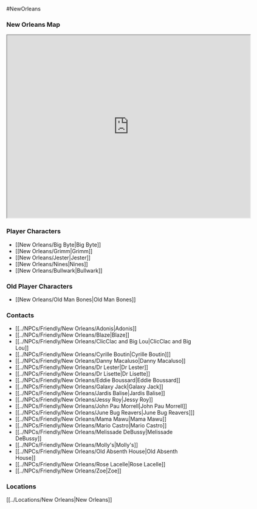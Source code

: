 #NewOrleans 
### New Orleans Map
<iframe src="https://www.google.com/maps/d/embed?mid=1kqI46H1aTTYaw6xjiY3yciRZTV-hIDY&ehbc=2E312F" width="640" height="480"></iframe>

### Player Characters

- [[New Orleans/Big Byte|Big Byte]]
- [[New Orleans/Grimm|Grimm]]
- [[New Orleans/Jester|Jester]]
- [[New Orleans/Nines|Nines]]
- [[New Orleans/Bullwark|Bullwark]]

### Old Player Characters
- [[New Orleans/Old Man Bones|Old Man Bones]]

### Contacts

- [[../NPCs/Friendly/New Orleans/Adonis|Adonis]]
- [[../NPCs/Friendly/New Orleans/Blaze|Blaze]]
- [[../NPCs/Friendly/New Orleans/ClicClac and Big Lou|ClicClac and Big Lou]]
- [[../NPCs/Friendly/New Orleans/Cyrille Boutin|Cyrille Boutin]]]
- [[../NPCs/Friendly/New Orleans/Danny Macaluso|Danny Macaluso]]
- [[../NPCs/Friendly/New Orleans/Dr Lester|Dr Lester]]
- [[../NPCs/Friendly/New Orleans/Dr Lisette|Dr Lisette]]
- [[../NPCs/Friendly/New Orleans/Eddie Boussard|Eddie Boussard]]
- [[../NPCs/Friendly/New Orleans/Galaxy Jack|Galaxy Jack]]
- [[../NPCs/Friendly/New Orleans/Jardis Balise|Jardis Balise]]
- [[../NPCs/Friendly/New Orleans/Jessy Roy|Jessy Roy]]
- [[../NPCs/Friendly/New Orleans/John Pau Morrell|John Pau Morrell]]
- [[../NPCs/Friendly/New Orleans/June Bug Reavers|June Bug Reavers]]]
- [[../NPCs/Friendly/New Orleans/Mama Mawu|Mama Mawu]]
- [[../NPCs/Friendly/New Orleans/Mario Castro|Mario Castro]]
- [[../NPCs/Friendly/New Orleans/Melissade DeBussy|Melissade DeBussy]]
- [[../NPCs/Friendly/New Orleans/Molly's|Molly's]]
- [[../NPCs/Friendly/New Orleans/Old Absenth House|Old Absenth House]]
- [[../NPCs/Friendly/New Orleans/Rose Lacelle|Rose Lacelle]]
- [[../NPCs/Friendly/New Orleans/Zoe|Zoe]]

### Locations
[[../Locations/New Orleans|New Orleans]]